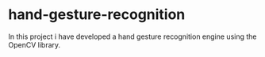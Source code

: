 # hand-gesture-recognition
In this project i have developed a hand gesture recognition engine using the OpenCV library. 
